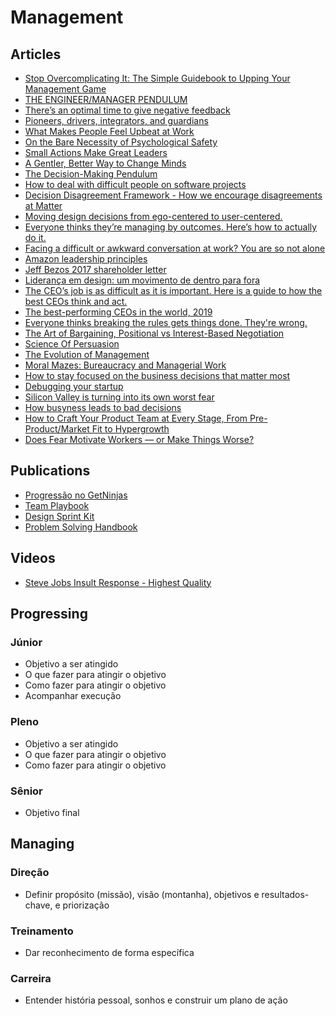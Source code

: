 # Management

## Articles

- [Stop Overcomplicating It: The Simple Guidebook to Upping Your Management Game](https://review.firstround.com/stop-overcomplicating-it-the-simple-guidebook-to-upping-your-management-game)
- [THE ENGINEER/MANAGER PENDULUM](https://charity.wtf/2017/05/11/the-engineer-manager-pendulum/)
- [There’s an optimal time to give negative feedback](https://qz.com/work/1388077/theres-an-optimal-time-to-give-negative-feedback/)
- [Pioneers, drivers, integrators, and guardians](https://hbr.org/2017/03/the-new-science-of-team-chemistry)
- [What Makes People Feel Upbeat at Work](https://www.newyorker.com/science/maria-konnikova/what-makes-people-feel-upbeat-at-work)
- [On the Bare Necessity of Psychological Safety](https://medium.com/luminovo/on-the-bare-necessity-of-psychological-safety-bdb34e311b8c)
- [Small Actions Make Great Leaders](https://hbr.org/2022/06/small-actions-make-great-leaders)
- [A Gentler, Better Way to Change Minds](https://www.theatlantic.com/family/archive/2022/04/arguing-with-someone-different-values/629495/)
- [The Decision-Making Pendulum](https://candost.blog/the-decision-making-pendulum/)
- [How to deal with difficult people on software projects](https://www.howtodeal.dev/)
- [Decision Disagreement Framework - How we encourage disagreements at Matter](https://matterapp.com/blog/decision-disagreement-framework-how-we-encourage-disagreements-at-matter/)
- [Moving design decisions from ego-centered to user-centered.](https://www.kevinrichard.ch/moving-design-decisions-from-ego-centered-to-user-centered/)
- [Everyone thinks they’re managing by outcomes. Here’s how to actually do it.](https://www.producttalk.org/2019/10/managing-outcomes/)
- [Facing a difficult or awkward conversation at work? You are so not alone](https://qz.com/1055305/facing-a-difficult-or-awkward-conversation-at-work-you-are-so-not-alone/)
- [Amazon leadership principles](https://www.amazon.jobs/en/principles)
- [Jeff Bezos 2017 shareholder letter](https://www.sec.gov/Archives/edgar/data/1018724/000119312517120198/d373368dex991.htm)
- [Liderança em design: um movimento de dentro para fora](https://brasil.uxdesign.cc/lideran%C3%A7a-em-design-um-movimento-de-dentro-para-fora-ed19c0bea273)
- [The CEO’s job is as difficult as it is important. Here is a guide to how the best CEOs think and act.](https://www.mckinsey.com/business-functions/strategy-and-corporate-finance/our-insights/the-mindsets-and-practices-of-excellent-ceos)
- [The best-performing CEOs in the world, 2019](https://hbr.org/2019/11/the-ceo-100-2019-edition)
- [Everyone thinks breaking the rules gets things done. They're wrong.](https://io9.gizmodo.com/everyone-thinks-breaking-the-rules-gets-things-done-th-1688411972)
- [The Art of Bargaining, Positional vs Interest-Based Negotiation](https://f3fundit.com/the-art-of-bargaining-positional-vs-interest-based-negotiation/)
- [Science Of Persuasion](https://www.youtube.com/watch?v=cFdCzN7RYbw)
- [The Evolution of Management](https://queue.acm.org/detail.cfm?id=3350548)
- [Moral Mazes: Bureaucracy and Managerial Work](https://hbr.org/1983/09/moral-mazes-bureaucracy-and-managerial-work)
- [How to stay focused on the business decisions that matter most](https://qz.com/work/1652907/how-to-stay-focused-on-the-business-decisions-that-matter-most/)
- [Debugging your startup](https://www.atrium.co/blog/debugging-your-startup/)
- [Silicon Valley is turning into its own worst fear](https://www.buzzfeednews.com/article/tedchiang/the-real-danger-to-civilization-isnt-ai-its-runaway)
- [How busyness leads to bad decisions](https://www.bbc.com/worklife/article/20191202-how-time-scarcity-makes-us-focus-on-low-value-tasks)
- [How to Craft Your Product Team at Every Stage, From Pre-Product/Market Fit to Hypergrowth](https://firstround.com/review/how-to-craft-your-product-team-at-every-stage-from-pre-product-market-fit-to-hypergrowth/)
- [Does Fear Motivate Workers — or Make Things Worse?](https://knowledge.wharton.upenn.edu/article/fear-motivate-workers-make-things-worse/)

## Publications

- [Progressão no GetNinjas](https://progressao.getninjas.com.br/)
- [Team Playbook](https://www.atlassian.com/team-playbook)
- [Design Sprint Kit](https://designsprintkit.withgoogle.com/)
- [Problem Solving Handbook](https://medium.com/youser-experience/methods/home)

## Videos

- [Steve Jobs Insult Response - Highest Quality](https://www.youtube.com/watch?v=oeqPrUmVz-o)

## Progressing

### Júnior

- Objetivo a ser atingido
- O que fazer para atingir o objetivo
- Como fazer para atingir o objetivo
- Acompanhar execução

### Pleno

- Objetivo a ser atingido
- O que fazer para atingir o objetivo
- Como fazer para atingir o objetivo

### Sênior

- Objetivo final

## Managing

### Direção

- Definir propósito (missão), visão (montanha), objetivos e resultados-chave, e priorização

### Treinamento

- Dar reconhecimento de forma específica

### Carreira

- Entender história pessoal, sonhos e construir um plano de ação
